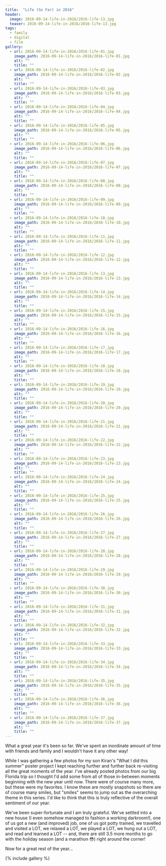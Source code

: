 ```yaml
---
title:  "Life (So Far) in 2016"
header:
  image: 2016-09-14-life-in-2016/2016-life-13.jpg
  teaser: 2016-09-14-life-in-2016/2016-life-13.jpg
tags: 
  - family
  - digital
  - film
gallery:
  - url: 2016-09-14-life-in-2016/2016-life-01.jpg
    image_path: 2016-09-14-life-in-2016/2016-life-01.jpg
    alt: ""
    title: ""
  - url: 2016-09-14-life-in-2016/2016-life-02.jpg
    image_path: 2016-09-14-life-in-2016/2016-life-02.jpg
    alt: ""
    title: ""
  - url: 2016-09-14-life-in-2016/2016-life-03.jpg
    image_path: 2016-09-14-life-in-2016/2016-life-03.jpg
    alt: ""
    title: ""
  - url: 2016-09-14-life-in-2016/2016-life-04.jpg
    image_path: 2016-09-14-life-in-2016/2016-life-04.jpg
    alt: ""
    title: ""
  - url: 2016-09-14-life-in-2016/2016-life-05.jpg
    image_path: 2016-09-14-life-in-2016/2016-life-05.jpg
    alt: ""
    title: ""
  - url: 2016-09-14-life-in-2016/2016-life-06.jpg
    image_path: 2016-09-14-life-in-2016/2016-life-06.jpg
    alt: ""
    title: ""
  - url: 2016-09-14-life-in-2016/2016-life-07.jpg
    image_path: 2016-09-14-life-in-2016/2016-life-07.jpg
    alt: ""
    title: ""
  - url: 2016-09-14-life-in-2016/2016-life-08.jpg
    image_path: 2016-09-14-life-in-2016/2016-life-08.jpg
    alt: ""
    title: ""
  - url: 2016-09-14-life-in-2016/2016-life-09.jpg
    image_path: 2016-09-14-life-in-2016/2016-life-09.jpg
    alt: ""
    title: ""
  - url: 2016-09-14-life-in-2016/2016-life-10.jpg
    image_path: 2016-09-14-life-in-2016/2016-life-10.jpg
    alt: ""
    title: ""
  - url: 2016-09-14-life-in-2016/2016-life-11.jpg
    image_path: 2016-09-14-life-in-2016/2016-life-11.jpg
    alt: ""
    title: ""
  - url: 2016-09-14-life-in-2016/2016-life-12.jpg
    image_path: 2016-09-14-life-in-2016/2016-life-12.jpg
    alt: ""
    title: ""
  - url: 2016-09-14-life-in-2016/2016-life-13.jpg
    image_path: 2016-09-14-life-in-2016/2016-life-13.jpg
    alt: ""
    title: ""
  - url: 2016-09-14-life-in-2016/2016-life-14.jpg
    image_path: 2016-09-14-life-in-2016/2016-life-14.jpg
    alt: ""
    title: ""
  - url: 2016-09-14-life-in-2016/2016-life-15.jpg
    image_path: 2016-09-14-life-in-2016/2016-life-15.jpg
    alt: ""
    title: ""
  - url: 2016-09-14-life-in-2016/2016-life-16.jpg
    image_path: 2016-09-14-life-in-2016/2016-life-16.jpg
    alt: ""
    title: ""
  - url: 2016-09-14-life-in-2016/2016-life-17.jpg
    image_path: 2016-09-14-life-in-2016/2016-life-17.jpg
    alt: ""
    title: ""
  - url: 2016-09-14-life-in-2016/2016-life-18.jpg
    image_path: 2016-09-14-life-in-2016/2016-life-18.jpg
    alt: ""
    title: ""
  - url: 2016-09-14-life-in-2016/2016-life-19.jpg
    image_path: 2016-09-14-life-in-2016/2016-life-19.jpg
    alt: ""
    title: ""
  - url: 2016-09-14-life-in-2016/2016-life-20.jpg
    image_path: 2016-09-14-life-in-2016/2016-life-20.jpg
    alt: ""
    title: ""
  - url: 2016-09-14-life-in-2016/2016-life-21.jpg
    image_path: 2016-09-14-life-in-2016/2016-life-21.jpg
    alt: ""
    title: ""
  - url: 2016-09-14-life-in-2016/2016-life-22.jpg
    image_path: 2016-09-14-life-in-2016/2016-life-22.jpg
    alt: ""
    title: ""
  - url: 2016-09-14-life-in-2016/2016-life-23.jpg
    image_path: 2016-09-14-life-in-2016/2016-life-23.jpg
    alt: ""
    title: ""
  - url: 2016-09-14-life-in-2016/2016-life-24.jpg
    image_path: 2016-09-14-life-in-2016/2016-life-24.jpg
    alt: ""
    title: ""
  - url: 2016-09-14-life-in-2016/2016-life-25.jpg
    image_path: 2016-09-14-life-in-2016/2016-life-25.jpg
    alt: ""
    title: ""
  - url: 2016-09-14-life-in-2016/2016-life-26.jpg
    image_path: 2016-09-14-life-in-2016/2016-life-26.jpg
    alt: ""
    title: ""
  - url: 2016-09-14-life-in-2016/2016-life-27.jpg
    image_path: 2016-09-14-life-in-2016/2016-life-27.jpg
    alt: ""
    title: ""
  - url: 2016-09-14-life-in-2016/2016-life-28.jpg
    image_path: 2016-09-14-life-in-2016/2016-life-28.jpg
    alt: ""
    title: ""
  - url: 2016-09-14-life-in-2016/2016-life-29.jpg
    image_path: 2016-09-14-life-in-2016/2016-life-29.jpg
    alt: ""
    title: ""
  - url: 2016-09-14-life-in-2016/2016-life-30.jpg
    image_path: 2016-09-14-life-in-2016/2016-life-30.jpg
    alt: ""
    title: ""
  - url: 2016-09-14-life-in-2016/2016-life-31.jpg
    image_path: 2016-09-14-life-in-2016/2016-life-31.jpg
    alt: ""
    title: ""
  - url: 2016-09-14-life-in-2016/2016-life-32.jpg
    image_path: 2016-09-14-life-in-2016/2016-life-32.jpg
    alt: ""
    title: ""
  - url: 2016-09-14-life-in-2016/2016-life-33.jpg
    image_path: 2016-09-14-life-in-2016/2016-life-33.jpg
    alt: ""
    title: ""
  - url: 2016-09-14-life-in-2016/2016-life-34.jpg
    image_path: 2016-09-14-life-in-2016/2016-life-34.jpg
    alt: ""
    title: ""
  - url: 2016-09-14-life-in-2016/2016-life-35.jpg
    image_path: 2016-09-14-life-in-2016/2016-life-35.jpg
    alt: ""
    title: ""
  - url: 2016-09-14-life-in-2016/2016-life-36.jpg
    image_path: 2016-09-14-life-in-2016/2016-life-36.jpg
    alt: ""
    title: ""
  - url: 2016-09-14-life-in-2016/2016-life-37.jpg
    image_path: 2016-09-14-life-in-2016/2016-life-37.jpg
    alt: ""
    title: ""
---
```



What a great year it's been so far. We've spent an inordinate amount of time with friends and family and I wouldn't have it any other way!

While I was gathering a few photos for my son Kiran's "What I did this summer" poster project I kept reaching further and further back re-visiting all the great moments of the year. I've already posted photos from our big Florida trip so I thought I'd add some from all of those in-between moments beginning with the new year until now. There were of course many more, but these were my favorites. I know these are mostly snapshots so there are of course many smiles, but "smiles" seems to jump out as the overarching theme in this series. I'd like to think that this is truly reflective of the overall sentiment of our year.

We've been super-fortunate and I am truly grateful. We've settled into a new house (I even somehow managed to fashion a working darkroom!), one of us got a new (and improved) job, one of us got potty trained, we travelled and visited a LOT, we relaxed a LOT, we played a LOT, we hung out a LOT, and read and learned a LOT -- and, there are still 3.5 more months to go with the holiday season (and a marathon :flushed:) right around the corner!

Now for a great rest of the year...

{% include gallery %}
